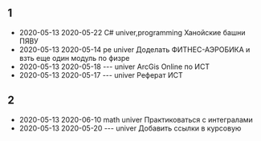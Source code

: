 ## 1
- 2020-05-13 2020-05-22 C# univer,programming Ханойские башни ПЯВУ
- 2020-05-13 2020-05-14 pe univer Доделать ФИТНЕС-АЭРОБИКА и взть еще один модуль по физре
- 2020-05-13 2020-05-18 --- univer ArcGis Online по ИСТ
- 2020-05-13 2020-05-17 --- univer Реферат ИСТ
## 2
- 2020-05-13 2020-06-10 math univer Практиковаться с интегралами
- 2020-05-13 2020-05-20 --- univer Добавить ссылки в курсовую
